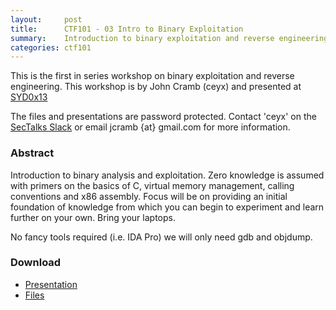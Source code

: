 ```yaml
---
layout:     post
title:      CTF101 - 03 Intro to Binary Exploitation
summary:    Introduction to binary exploitation and reverse engineering
categories: ctf101
---
```


This is the first in series workshop on binary exploitation and reverse engineering. This workshop is by John Cramb (ceyx) and presented at [SYD0x13](https://www.meetup.com/SecTalks/events/231739879/)

The files and presentations are password protected. Contact 'ceyx' on the [SecTalks Slack](http://www.sectalks.org/#get-in-touch) or email jcramb {at} gmail.com for more information.

### Abstract

Introduction to binary analysis and exploitation. Zero knowledge is assumed with primers on the basics of C, virtual memory management, calling conventions and x86 assembly. Focus will be on providing an initial foundation of knowledge from which you can begin to experiment and learn further on your own. Bring your laptops. 

No fancy tools required (i.e. IDA Pro) we will only need gdb and objdump.

### Download

* [Presentation](/ctf101/03-binary-exploitation/0x00.slides.zip)
* [Files](https://github.com/sectalks/sectalks.github.io/tree/master/ctf101/03-binary-exploitation)
